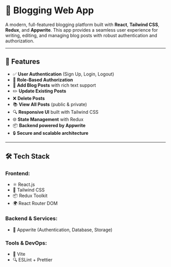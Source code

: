 # 📝 Blogging Web App

A modern, full-featured blogging platform built with **React**, **Tailwind CSS**, **Redux**, and **Appwrite**. This app provides a seamless user experience for writing, editing, and managing blog posts with robust authentication and authorization.

---

## 🚀 Features

- ✅ **User Authentication** (Sign Up, Login, Logout)
- 🔐 **Role-Based Authorization**
- 📝 **Add Blog Posts** with rich text support
- ✏️ **Update Existing Posts**
- ❌ **Delete Posts**
- 📚 **View All Posts** (public & private)
- 🔍 **Responsive UI** built with Tailwind CSS
- 🌐 **State Management** with Redux
- 📦 **Backend powered by Appwrite**
- 🔒 **Secure and scalable architecture**

---

## 🛠 Tech Stack

### Frontend:

- ⚛️ React.js  
- 🎨 Tailwind CSS  
- 📦 Redux Toolkit  
- 🌍 React Router DOM  

### Backend & Services:

- 🧠 Appwrite (Authentication, Database, Storage)

### Tools & DevOps:

- 🧪 Vite  
- 🔍 ESLint + Prettier  
